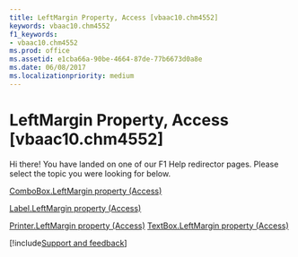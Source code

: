 ```yaml
---
title: LeftMargin Property, Access [vbaac10.chm4552]
keywords: vbaac10.chm4552
f1_keywords:
- vbaac10.chm4552
ms.prod: office
ms.assetid: e1cba66a-90be-4664-87de-77b6673d0a8e
ms.date: 06/08/2017
ms.localizationpriority: medium
---
```



# LeftMargin Property, Access [vbaac10.chm4552]

Hi there! You have landed on one of our F1 Help redirector pages. Please select the topic you were looking for below.

[ComboBox.LeftMargin property (Access)](https://msdn.microsoft.com/library/b478bd94-b36b-b100-f0a0-10040af55b9d%28Office.15%29.aspx)

[Label.LeftMargin property (Access)](https://msdn.microsoft.com/library/7eca4de7-fad8-19f5-c3d2-115cd617755d%28Office.15%29.aspx)

[Printer.LeftMargin property (Access)](https://msdn.microsoft.com/library/60c43199-1d31-35f5-67fc-344baac19cde%28Office.15%29.aspx)
[TextBox.LeftMargin property (Access)](https://msdn.microsoft.com/library/9c5b798b-4afe-85be-aa06-eeff98888850%28Office.15%29.aspx)

[!include[Support and feedback](~/includes/feedback-boilerplate.md)]